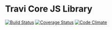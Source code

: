 Travi Core JS Library
=====================

[![Build Status](https://travis-ci.org/travi/travi-core.png?branch=master)](https://travis-ci.org/travi/travi-core)
[![Coverage Status](https://coveralls.io/repos/travi/travi-core/badge.png?branch=master)](https://coveralls.io/r/travi/travi-core?branch=master)
[![Code Climate](https://codeclimate.com/github/travi/travi-core.png)](https://codeclimate.com/github/travi/travi-core)
